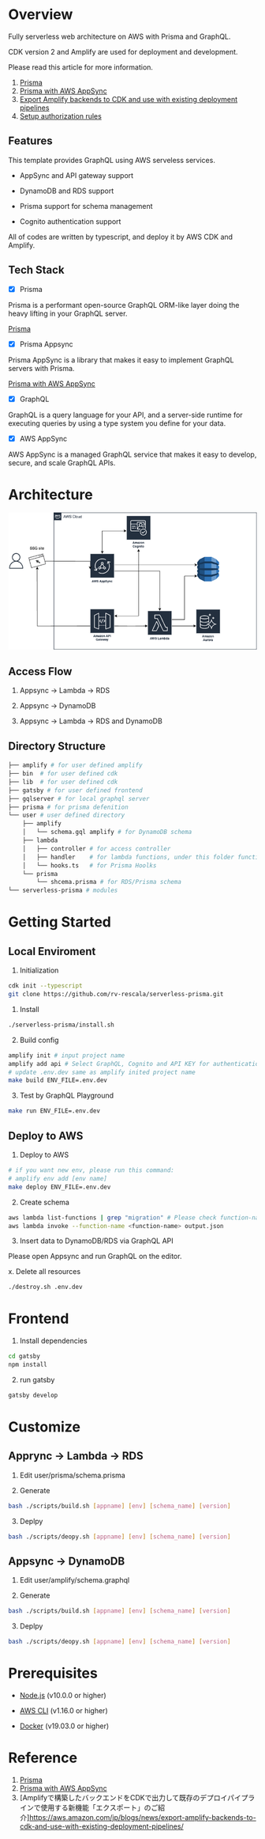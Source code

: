 # Overview

Fully serverless web architecture on AWS with Prisma and GraphQL.

CDK version 2 and Amplify are used for deployment and development.

Please read this article for more information.

1. [Prisma](https://www.prisma.io/)
2. [Prisma with AWS AppSync](https://github.com/maoosi/prisma-appsync)
3. [Export Amplify backends to CDK and use with existing deployment pipelines](https://aws.amazon.com/jp/blogs/mobile/export-amplify-backends-to-cdk-and-use-with-existing-deployment-pipelines/)
4. [Setup authorization rules](https://docs.amplify.aws/cli-legacy/graphql-transformer/auth/)

## Features

This template provides GraphQL using AWS serveless services.

- AppSync and API gateway support

- DynamoDB and RDS support

- Prisma support for schema management

- Cognito authentication support

All of codes are written by typescript, and deploy it by AWS CDK and Amplify.

## Tech Stack

- [x] Prisma

Prisma is a performant open-source GraphQL ORM-like layer doing the heavy lifting in your GraphQL server.

[Prisma](https://www.prisma.io/)


- [x] Prisma Appsync

Prisma AppSync is a library that makes it easy to implement GraphQL servers with Prisma.

[Prisma with AWS AppSync](https://github.com/maoosi/prisma-appsync)

- [x] GraphQL

GraphQL is a query language for your API, and a server-side runtime for executing queries by using a type system you define for your data.

- [x] AWS AppSync

AWS AppSync is a managed GraphQL service that makes it easy to develop, secure, and scale GraphQL APIs.

# Architecture

![Architecture](./docs/arch.png)

## Access Flow

1. Appsync -> Lambda -> RDS

2. Appsync -> DynamoDB

3. Appsync -> Lambda -> RDS and DynamoDB

## Directory Structure

```bash
├── amplify # for user defined amplify
├── bin  # for user defined cdk
├── lib  # for user defined cdk
├── gatsby # for user defined frontend
├── gqlserver # for local graphql server
├── prisma # for prisma defenition
└── user # user defined directory
    ├── amplify
    │   └── schema.gql amplify # for DynamoDB schema
    ├── lambda
    │   ├── controller # for access controller
    │   ├── handler    # for lambda functions, under this folder functions are depolyed automatically
    │   └── hooks.ts   # for Prisma Hoolks
    └── prisma
        └── shcema.prisma # for RDS/Prisma schema
└── serverless-prisma # modules
```

# Getting Started

## Local Enviroment

1. Initialization

```bash
cdk init --typescript
git clone https://github.com/rv-rescala/serverless-prisma.git
```

1. Install

```bash
./serverless-prisma/install.sh
```

2. Build config

```bash
amplify init # input project name
amplify add api # Select GraphQL, Cognito and API KEY for authentication type
# update .env.dev same as amplify inited project name
make build ENV_FILE=.env.dev
```

3. Test by GraphQL Playground

```bash
make run ENV_FILE=.env.dev
```

## Deploy to AWS

1. Deploy to AWS

```bash
# if you want new env, please run this command:
# amplify env add [env name]
make deploy ENV_FILE=.env.dev
```

2. Create schema
```bash
aws lambda list-functions | grep "migration" # Please check function-name you deployed to AWS which include "migration"
aws lambda invoke --function-name <function-name> output.json 
```

3. Insert data to DynamoDB/RDS via GraphQL API

Please open Appsync and run GraphQL on the editor.

x. Delete all resources

```bash
./destroy.sh .env.dev
```

# Frontend

1. Install dependencies
```bash
cd gatsby
npm install
```

2. run gatsby
```bash
gatsby develop
```

# Customize

## Apprync -> Lambda -> RDS

1. Edit user/prisma/schema.prisma

2. Generate

```bash
bash ./scripts/build.sh [appname] [env] [schema_name] [version]
```

3. Deplpy

```bash
bash ./scripts/deopy.sh [appname] [env] [schema_name] [version]
```

## Appsync -> DynamoDB

1. Edit user/amplify/schema.graphql

2. Generate

```bash
bash ./scripts/build.sh [appname] [env] [schema_name] [version]
```

3. Deplpy

```bash
bash ./scripts/deopy.sh [appname] [env] [schema_name] [version]
```

# Prerequisites

- [Node.js](https://nodejs.org/en/download/) (v10.0.0 or higher)

- [AWS CLI](https://docs.aws.amazon.com/cli/latest/userguide/cli-chap-install.html) (v1.16.0 or higher)

- [Docker](https://docs.docker.com/get-docker/) (v19.03.0 or higher)


# Reference
1. [Prisma](https://www.prisma.io/)
2. [Prisma with AWS AppSync](https://github.com/maoosi/prisma-appsync)
3. [Amplifyで構築したバックエンドをCDKで出力して既存のデプロイパイプラインで使用する新機能「エクスポート」のご紹介]https://aws.amazon.com/jp/blogs/news/export-amplify-backends-to-cdk-and-use-with-existing-deployment-pipelines/